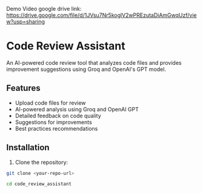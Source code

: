 Demo Video google drive link: https://drive.google.com/file/d/1JVsu7Nr5koglV2wPREzutaDiAmGwqUzf/view?usp=sharing

# Code Review Assistant

An AI-powered code review tool that analyzes code files and provides improvement suggestions using Groq and OpenAI's GPT model.

## Features

- Upload code files for review
- AI-powered analysis using Groq and OpenAI GPT
- Detailed feedback on code quality
- Suggestions for improvements
- Best practices recommendations

## Installation

1. Clone the repository:
```bash
git clone <your-repo-url>

cd code_review_assistant


